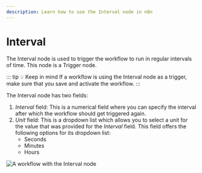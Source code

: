 ```yaml
---
description: Learn how to use the Interval node in n8n
---
```


# Interval

The Interval node is used to trigger the workflow to run in regular intervals of time. This node is a Trigger node.

::: tip 💡 Keep in mind
If a workflow is using the Interval node as a trigger, make sure that you save and activate the workflow.
:::

The Interval node has two fields:
1. *Interval* field: This is a numerical field where you can specify the interval after which the workflow should get triggered again.
2. *Unit* field: This is a dropdown list which allows you to select a unit for the value that was provided for the *Interval* field. This field offers the following options for its dropdown list:
    - Seconds
    - Minutes
    - Hours

![A workflow with the Interval node](./workflow.png)
